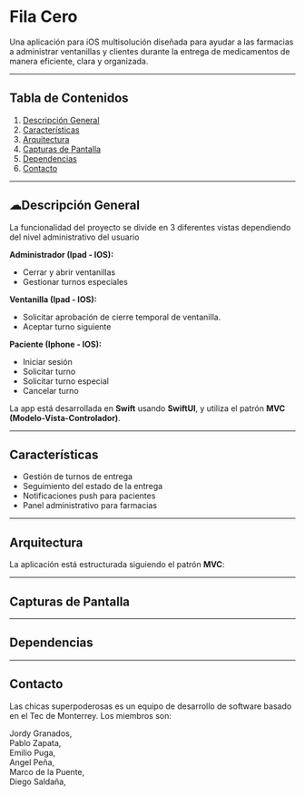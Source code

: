 # Fila Cero 

Una aplicación para iOS multisolución diseñada para ayudar a las farmacias a administrar ventanillas y clientes durante la entrega de medicamentos de manera eficiente, clara y organizada.

---

## Tabla de Contenidos

1. [Descripción General](#descripción-general)
2. [Características](#características)
3. [Arquitectura](#arquitectura)
4. [Capturas de Pantalla](#capturas-de-pantalla)
5. [Dependencias](#dependencias)
6. [Contacto](#contacto)

---

## ☁Descripción General

La funcionalidad del proyecto se divide en 3 diferentes vistas dependiendo del nivel administrativo del usuario 

**Administrador (Ipad - IOS):**
- Cerrar y abrir ventanillas
- Gestionar turnos especiales

**Ventanilla (Ipad - IOS):**
- Solicitar aprobación de cierre temporal de ventanilla.
- Aceptar turno siguiente

**Paciente (Iphone - IOS):**
- Iniciar sesión
- Solicitar turno
- Solicitar turno especial
- Cancelar turno 


La app está desarrollada en **Swift** usando **SwiftUI**, y utiliza el patrón **MVC (Modelo-Vista-Controlador)**.

---

## Características

- Gestión de turnos de entrega
- Seguimiento del estado de la entrega
- Notificaciones push para pacientes
- Panel administrativo para farmacias

---

## Arquitectura

La aplicación está estructurada siguiendo el patrón **MVC**:

---

## Capturas de Pantalla

---

## Dependencias

---

## Contacto 

Las chicas superpoderosas es un equipo de desarrollo de software basado en el Tec de Monterrey. 
Los miembros son: 

Jordy Granados,  		 
Pablo Zapata, 				
Emilio Puga, 				
Angel Peña, 			 
Marco de la Puente, 		 
Diego Saldaña,			


